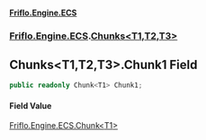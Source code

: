 #### [Friflo.Engine.ECS](index.md#'index')
### [Friflo.Engine.ECS](Friflo.Engine.ECS.md#'Friflo.Engine.ECS').[Chunks&lt;T1,T2,T3&gt;](Chunks_T1,T2,T3_.md#'Friflo.Engine.ECS.Chunks<T1,T2,T3>')

## Chunks<T1,T2,T3>.Chunk1 Field

```csharp
public readonly Chunk<T1> Chunk1;
```

#### Field Value
[Friflo.Engine.ECS.Chunk&lt;](Chunk_T_.md#'Friflo.Engine.ECS.Chunk<T>')[T1](Chunks_T1,T2,T3_.md#Friflo.Engine.ECS.Chunks_T1,T2,T3_.T1#'Friflo.Engine.ECS.Chunks<T1,T2,T3>.T1')[&gt;](Chunk_T_.md#'Friflo.Engine.ECS.Chunk<T>')